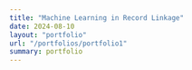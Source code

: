 ```yaml
---
title: "Machine Learning in Record Linkage"
date: 2024-08-10
layout: "portfolio"
url: "/portfolios/portfolio1"
summary: portfolio
---
```

